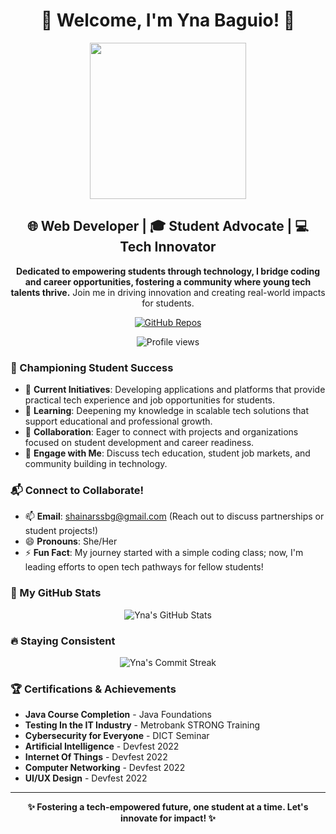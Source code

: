 <h1 align="center">🌟 Welcome, I'm Yna Baguio! 🌟</h1>

<p align="center">
  <img src="https://media.giphy.com/media/H1jSPXCJmo8AZi3gdP/giphy.gif" width="250">
</p>

<h2 align="center">🌐 Web Developer | 🎓 Student Advocate | 💻 Tech Innovator</h2>

<p align="center">
  <b>Dedicated to empowering students through technology, I bridge coding and career opportunities, fostering a community where young tech talents thrive.</b> Join me in driving innovation and creating real-world impacts for students.
</p>

<p align="center">
  <a href="https://github.com/shainabaguio?tab=repositories">
    <img src="https://img.shields.io/badge/Explore_my_Work-ff69b4?style=for-the-badge&logo=github&logoColor=white" alt="GitHub Repos">
  </a>
</p>

<p align="center">
  <img src="https://komarev.com/ghpvc/?username=shainabaguio&style=flat-square&color=brightgreen" alt="Profile views">
</p>

### 🎢 Championing Student Success
- 🔭 **Current Initiatives**: Developing applications and platforms that provide practical tech experience and job opportunities for students.
- 🌱 **Learning**: Deepening my knowledge in scalable tech solutions that support educational and professional growth.
- 🤝 **Collaboration**: Eager to connect with projects and organizations focused on student development and career readiness.
- 💬 **Engage with Me**: Discuss tech education, student job markets, and community building in technology.

### 📬 Connect to Collaborate!
- 📫 **Email**: shainarssbg@gmail.com (Reach out to discuss partnerships or student projects!)
- 😄 **Pronouns**: She/Her
- ⚡ **Fun Fact**: My journey started with a simple coding class; now, I'm leading efforts to open tech pathways for fellow students!

### 🚀 My GitHub Stats
<p align="center">
  <img src="https://github-readme-stats.vercel.app/api?username=shainabaguio&show_icons=true&theme=vision-friendly-dark&count_private=true" alt="Yna's GitHub Stats">
</p>

### 🔥 Staying Consistent
<p align="center">
  <img src="https://github-readme-streak-stats.herokuapp.com/?user=shainabaguio&theme=neon-dark" alt="Yna's Commit Streak">
</p>

### 🏆 Certifications & Achievements

- **Java Course Completion** - Java Foundations
- **Testing In the IT Industry** - Metrobank STRONG Training
- **Cybersecurity for Everyone** - DICT Seminar
- **Artificial Intelligence** - Devfest 2022
- **Internet Of Things** - Devfest 2022
- **Computer Networking** - Devfest 2022
- **UI/UX Design** - Devfest 2022

---

<p align="center">
  <b>✨ Fostering a tech-empowered future, one student at a time. Let's innovate for impact! ✨</b>
</p>
